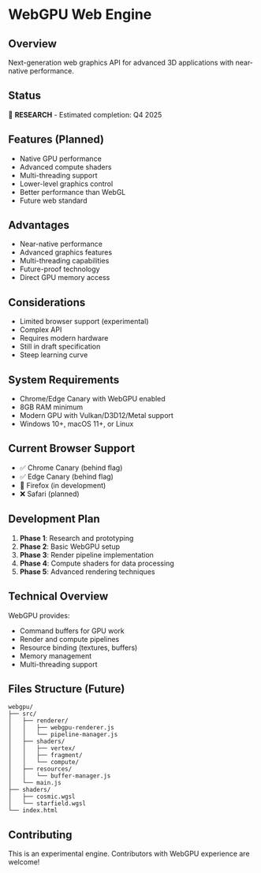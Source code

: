 # WebGPU Web Engine

## Overview
Next-generation web graphics API for advanced 3D applications with near-native performance.

## Status
🔬 **RESEARCH** - Estimated completion: Q4 2025

## Features (Planned)
- Native GPU performance
- Advanced compute shaders
- Multi-threading support
- Lower-level graphics control
- Better performance than WebGL
- Future web standard

## Advantages
- Near-native performance
- Advanced graphics features
- Multi-threading capabilities
- Future-proof technology
- Direct GPU memory access

## Considerations
- Limited browser support (experimental)
- Complex API
- Requires modern hardware
- Still in draft specification
- Steep learning curve

## System Requirements
- Chrome/Edge Canary with WebGPU enabled
- 8GB RAM minimum
- Modern GPU with Vulkan/D3D12/Metal support
- Windows 10+, macOS 11+, or Linux

## Current Browser Support
- ✅ Chrome Canary (behind flag)
- ✅ Edge Canary (behind flag)
- 🚧 Firefox (in development)
- ❌ Safari (planned)

## Development Plan
1. **Phase 1**: Research and prototyping
2. **Phase 2**: Basic WebGPU setup
3. **Phase 3**: Render pipeline implementation
4. **Phase 4**: Compute shaders for data processing
5. **Phase 5**: Advanced rendering techniques

## Technical Overview
WebGPU provides:
- Command buffers for GPU work
- Render and compute pipelines
- Resource binding (textures, buffers)
- Memory management
- Multi-threading support

## Files Structure (Future)
```
webgpu/
├── src/
│   ├── renderer/
│   │   ├── webgpu-renderer.js
│   │   └── pipeline-manager.js
│   ├── shaders/
│   │   ├── vertex/
│   │   ├── fragment/
│   │   └── compute/
│   ├── resources/
│   │   └── buffer-manager.js
│   └── main.js
├── shaders/
│   ├── cosmic.wgsl
│   └── starfield.wgsl
└── index.html
```

## Contributing
This is an experimental engine. Contributors with WebGPU experience are welcome!
